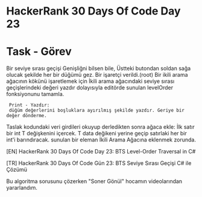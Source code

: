 # HackerRank 30 Days Of Code Day 23

# Task - Görev

Bir seviye sırası geçişi Genişliğni bilsen bile, Üstteki butondan soldan sağa olucak şekilde her bir düğümü gez. Bir işaretçi verildi.(root) Bir ikili arama ağacının kökünü işaretlemek için İkili arama ağacındaki seviye sırası geçişlerindeki değeri yazdır dolayısıyla editörde sunulan levelOrder fonksiyonunu tamamla.

     Print - Yazdır:
     düğüm değerlerini boşluklara ayırılmış şekilde yazdır. Geriye bir değer dönderme.
     
Taslak kodundaki veri girdileri okuyup derledikten sonra ağaca ekle:
     İlk satır bir int T değişkenini içercek.
     T data değikeni yerine geçip satırlaki her bir int'i barındıracak. sunulan bir eleman İkili Arama Ağacına eklenmek zorunda.

[EN] HackerRank 30 Days Of Code Day 23: BTS Level-Order Traversal  in C# 


[TR] HackerRank 30 Days Of Code Gün 23: BTS Seviye Sırası Geçişi C# ile Çözümü


Bu algoritma sorusunu çözerken "Soner Gönül" hocamın videolarından yararlandım.
